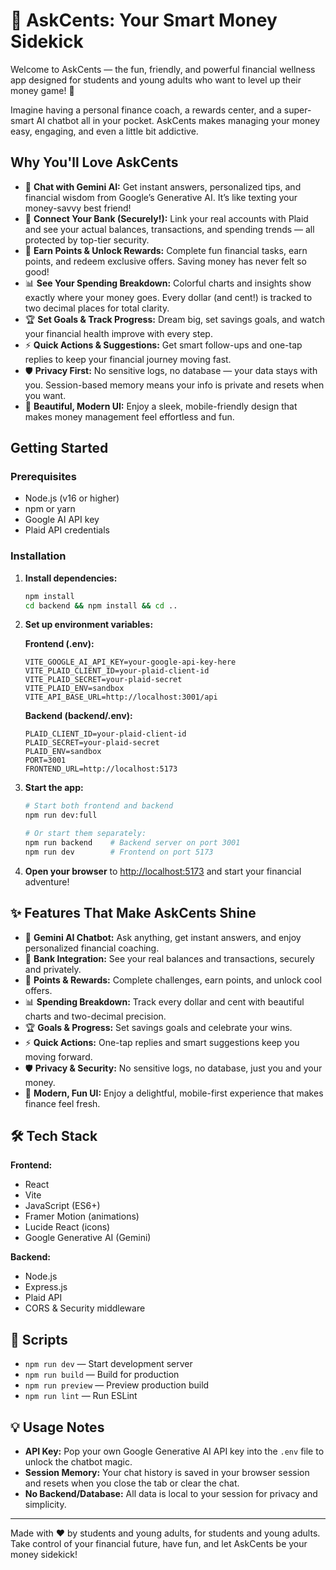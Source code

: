 # 💸 AskCents: Your Smart Money Sidekick

Welcome to AskCents — the fun, friendly, and powerful financial wellness app designed for students and young adults who want to level up their money game! 🚀

Imagine having a personal finance coach, a rewards center, and a super-smart AI chatbot all in your pocket. AskCents makes managing your money easy, engaging, and even a little bit addictive.

## Why You'll Love AskCents

- 🤖 **Chat with Gemini AI:** Get instant answers, personalized tips, and financial wisdom from Google’s Generative AI. It’s like texting your money-savvy best friend!
- 🏦 **Connect Your Bank (Securely!):** Link your real accounts with Plaid and see your actual balances, transactions, and spending trends — all protected by top-tier security.
- 🎯 **Earn Points & Unlock Rewards:** Complete fun financial tasks, earn points, and redeem exclusive offers. Saving money has never felt so good!
- 📊 **See Your Spending Breakdown:** Colorful charts and insights show exactly where your money goes. Every dollar (and cent!) is tracked to two decimal places for total clarity.
- 🏆 **Set Goals & Track Progress:** Dream big, set savings goals, and watch your financial health improve with every step.
- ⚡ **Quick Actions & Suggestions:** Get smart follow-ups and one-tap replies to keep your financial journey moving fast.
- 🛡️ **Privacy First:** No sensitive logs, no database — your data stays with you. Session-based memory means your info is private and resets when you want.
- 🌙 **Beautiful, Modern UI:** Enjoy a sleek, mobile-friendly design that makes money management feel effortless and fun.

## Getting Started

### Prerequisites
- Node.js (v16 or higher)
- npm or yarn
- Google AI API key
- Plaid API credentials

### Installation

1. **Install dependencies:**
   ```bash
   npm install
   cd backend && npm install && cd ..
   ```

2. **Set up environment variables:**
   
   **Frontend (.env):**
   ```env
   VITE_GOOGLE_AI_API_KEY=your-google-api-key-here
   VITE_PLAID_CLIENT_ID=your-plaid-client-id
   VITE_PLAID_SECRET=your-plaid-secret
   VITE_PLAID_ENV=sandbox
   VITE_API_BASE_URL=http://localhost:3001/api
   ```
   
   **Backend (backend/.env):**
   ```env
   PLAID_CLIENT_ID=your-plaid-client-id
   PLAID_SECRET=your-plaid-secret
   PLAID_ENV=sandbox
   PORT=3001
   FRONTEND_URL=http://localhost:5173
   ```

3. **Start the app:**
   ```bash
   # Start both frontend and backend
   npm run dev:full

   # Or start them separately:
   npm run backend    # Backend server on port 3001
   npm run dev        # Frontend on port 5173
   ```

4. **Open your browser** to [http://localhost:5173](http://localhost:5173) and start your financial adventure!


## ✨ Features That Make AskCents Shine

- 🤖 **Gemini AI Chatbot:** Ask anything, get instant answers, and enjoy personalized financial coaching.
- 🏦 **Bank Integration:** See your real balances and transactions, securely and privately.
- 🎯 **Points & Rewards:** Complete challenges, earn points, and unlock cool offers.
- 📊 **Spending Breakdown:** Track every dollar and cent with beautiful charts and two-decimal precision.
- 🏆 **Goals & Progress:** Set savings goals and celebrate your wins.
- ⚡ **Quick Actions:** One-tap replies and smart suggestions keep you moving forward.
- 🛡️ **Privacy & Security:** No sensitive logs, no database, just you and your money.
- 🌙 **Modern, Fun UI:** Enjoy a delightful, mobile-first experience that makes finance feel fresh.

## 🛠️ Tech Stack

**Frontend:**
- React
- Vite
- JavaScript (ES6+)
- Framer Motion (animations)
- Lucide React (icons)
- Google Generative AI (Gemini)

**Backend:**
- Node.js
- Express.js
- Plaid API
- CORS & Security middleware

## 🚀 Scripts

- `npm run dev` — Start development server
- `npm run build` — Build for production
- `npm run preview` — Preview production build
- `npm run lint` — Run ESLint

## 💡 Usage Notes

- **API Key:** Pop your own Google Generative AI API key into the `.env` file to unlock the chatbot magic.
- **Session Memory:** Your chat history is saved in your browser session and resets when you close the tab or clear the chat.
- **No Backend/Database:** All data is local to your session for privacy and simplicity.

---

Made with ❤️ by students and young adults, for students and young adults. Take control of your financial future, have fun, and let AskCents be your money sidekick!
